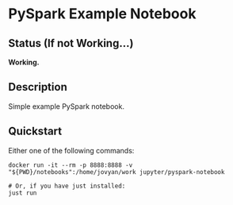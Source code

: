 # PySpark Example Notebook

## Status (If not Working...)

**Working.**

## Description

Simple example PySpark notebook.

## Quickstart

Either one of the following commands:

```shell
docker run -it --rm -p 8888:8888 -v "${PWD}/notebooks":/home/jovyan/work jupyter/pyspark-notebook

# Or, if you have just installed:
just run
```
